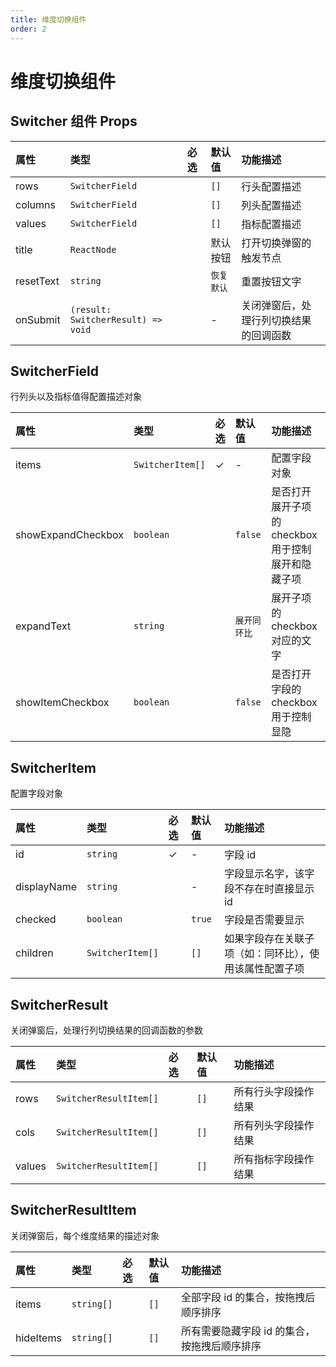 ```yaml
---
title: 维度切换组件
order: 2
---
```


# 维度切换组件

## Switcher 组件 Props

| 属性       | 类型            | 必选  | 默认值 | 功能描述   |
| :---------- | :--------------- |  :---- | :------ | :---------- |
| rows       | `SwitcherField`           |      | `[]`   | 行头配置描述   |
| columns | `SwitcherField`          |      | `[]`   | 列头配置描述   |
| values   | `SwitcherField`           |      | `[]`   | 指标配置描述 |
| title       | `ReactNode`       |      | 默认按钮   |  打开切换弹窗的触发节点  |
| resetText       | `string`       |      | `恢复默认`   | 重置按钮文字   |
| onSubmit       | `(result: SwitcherResult) => void`       |      | -   | 关闭弹窗后，处理行列切换结果的回调函数   |

## SwitcherField

行列头以及指标值得配置描述对象

| 属性       | 类型            | 必选  | 默认值 | 功能描述   |
| :---------- | :--------------- |  :---- | :------ | :---------- |
| items       | `SwitcherItem[]`           |   ✓    | -   | 配置字段对象   |
| showExpandCheckbox       | `boolean`           |       | `false`   | 是否打开展开子项的 checkbox 用于控制展开和隐藏子项   |
| expandText | `string`          |      | `展开同环比`  | 展开子项的 checkbox 对应的文字   |
| showItemCheckbox   | `boolean`           |      | `false`   | 是否打开字段的 checkbox用于控制显隐 |

## SwitcherItem

配置字段对象

| 属性       | 类型            | 必选  | 默认值 | 功能描述   |
| :---------- | :--------------- |  :---- | :------ | :---------- |
| id       | `string`           |   ✓    | -   | 字段 id   |
| displayName | `string`          |      | -   | 字段显示名字，该字段不存在时直接显示 id   |
| checked   | `boolean`           |      | `true`   | 字段是否需要显示 |
| children       | `SwitcherItem[]`       |      | `[]`   | 如果字段存在关联子项（如：同环比），使用该属性配置子项   |

## SwitcherResult

关闭弹窗后，处理行列切换结果的回调函数的参数

| 属性       | 类型            | 必选  | 默认值 | 功能描述   |
| :---------- | :--------------- |  :---- | :------ | :---------- |
| rows       | `SwitcherResultItem[]`           |       | `[]`  | 所有行头字段操作结果   |
| cols | `SwitcherResultItem[]`          |      | `[]`   | 所有列头字段操作结果   |
| values   | `SwitcherResultItem[]`           |      | `[]`   | 所有指标字段操作结果 |

## SwitcherResultItem

关闭弹窗后，每个维度结果的描述对象

| 属性       | 类型            | 必选  | 默认值 | 功能描述   |
| :---------- | :--------------- |  :---- | :------ | :---------- |
| items       | `string[]`           |       | `[]`  | 全部字段 id 的集合，按拖拽后顺序排序   |
| hideItems | `string[]`          |      | `[]`   | 所有需要隐藏字段 id 的集合，按拖拽后顺序排序   |
